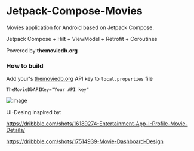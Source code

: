 # Jetpack-Compose-Movies
Movies application for Android based on Jetpack Compose.

Jetpack Compose + Hilt + ViewModel + Retrofit + Coroutines

Powered by **themoviedb.org**

### How to build

Add your's [themoviedb.org](https://www.themoviedb.org/documentation/api)  API key to `local.properties` file

```
TheMovieDbAPIKey="Your API key"
```

![image](https://user-images.githubusercontent.com/16599425/187658526-8523219a-407b-4807-8c58-a04092cb6d02.png)

UI-Desing inspired by:

https://dribbble.com/shots/16189274-Entertainment-App-I-Profile-Movie-Details/

https://dribbble.com/shots/17514939-Movie-Dashboard-Design
